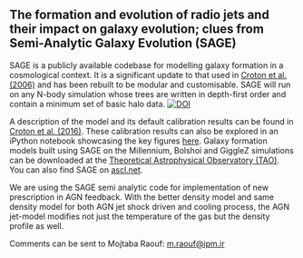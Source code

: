 ## The formation and evolution of radio jets and their impact on galaxy evolution; clues from Semi-Analytic Galaxy Evolution (SAGE)

SAGE is a publicly available codebase for modelling galaxy formation in a cosmological context. It is a significant update to that used in [Croton et al. (2006)](http://arxiv.org/abs/astro-ph/0508046) and has been rebuilt to be modular and customisable. SAGE will run on any N-body simulation whose trees are written in depth-first order and contain a minimum set of basic halo data. 
[![DOI](https://zenodo.org/badge/13542/darrencroton/sage.svg)](https://zenodo.org/badge/latestdoi/13542/darrencroton/sage)

A description of the model and its default calibration results can be found in [Croton et al. (2016)](http://arxiv.org/abs/1601.04709). These calibration results can also be explored in an iPython notebook showcasing the key figures [here](https://github.com/darrencroton/sage/blob/master/output/SAGE_MM.ipynb). Galaxy formation models built using SAGE on the Millennium, Bolshoi and GiggleZ simulations can be downloaded at the [Theoretical Astrophysical Observatory (TAO)](https://tao.asvo.org.au/). You can also find SAGE on [ascl.net](http://ascl.net/code/v/1298).

We are  using the SAGE semi analytic code for implementation of new prescription in AGN feedback.
With the better density model and same density model for both AGN jet shock driven and cooling process, the AGN jet-model modifies not just the temperature of the gas but the density profile as well. 
 
Comments can be sent to Mojtaba Raouf: m.raouf@ipm.ir 
